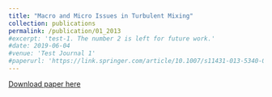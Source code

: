 ```yaml
---
title: "Macro and Micro Issues in Turbulent Mixing"
collection: publications
permalink: /publication/01_2013
#excerpt: 'test-1. The number 2 is left for future work.'
#date: 2019-06-04
#venue: 'Test Journal 1'
#paperurl: 'https://link.springer.com/article/10.1007/s11431-013-5340-0'
---
```

[Download paper here](https://link.springer.com/article/10.1007/s11431-013-5340-0)
